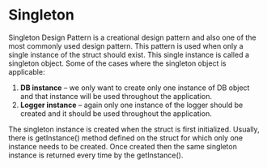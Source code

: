 # Singleton

Singleton Design Pattern is a creational design pattern and also one of the most commonly used design pattern. This pattern is used when only a single instance of the struct should exist. This single instance is called a singleton object. Some of the cases where the singleton object is applicable:

1. **DB instance** – we only want to create only one instance of DB object and that instance will be used throughout the application. 
2. **Logger instance** – again only one instance of the logger should be created and it should be used throughout the application.
   
The singleton instance is created when the struct is first initialized.  Usually, there is getInstance() method defined on the struct for which only one instance needs to be created. Once created then the same singleton instance is returned every time by the getInstance().